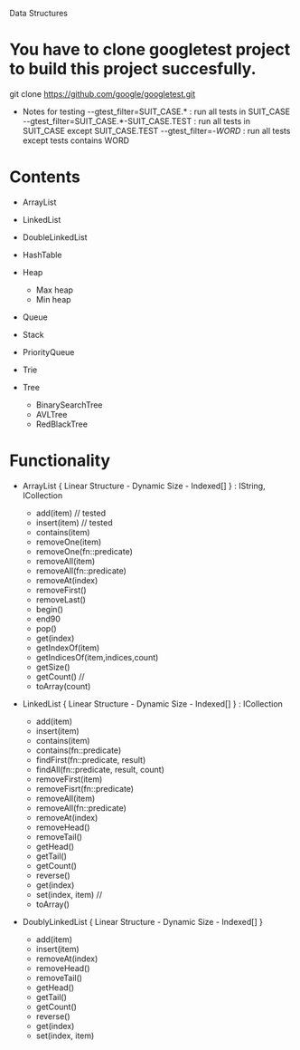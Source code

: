 Data Structures


# You have to clone googletest project to build this project succesfully.
git clone https://github.com/google/googletest.git


* Notes for testing 
--gtest_filter=SUIT_CASE.*                  : run all tests in SUIT_CASE
--gtest_filter=SUIT_CASE.*-SUIT_CASE.TEST   : run all tests in SUIT_CASE except SUIT_CASE.TEST
--gtest_filter=-*WORD*                      : run all tests except tests contains WORD




# Contents

* ArrayList
* LinkedList
* DoubleLinkedList
* HashTable
* Heap
    - Max heap
    - Min heap
* Queue
* Stack
* PriorityQueue
* Trie

* Tree
    - BinarySearchTree
    - AVLTree
    - RedBlackTree




# Functionality

* ArrayList { Linear Structure - Dynamic Size - Indexed[] } : IString, ICollection
    - add(item)                         // tested
    - insert(item)                      // tested
    - contains(item)
    - removeOne(item)
    - removeOne(fn::predicate)
    - removeAll(item)
    - removeAll(fn::predicate)
    - removeAt(index)
    - removeFirst()
    - removeLast()
    - begin()
    - end90
    - pop()
    - get(index)
    - getIndexOf(item)
    - getIndicesOf(item,indices,count)
    - getSize()
    - getCount()
    //
    - toArray(count)

* LinkedList { Linear Structure - Dynamic Size - Indexed[] } : ICollection
    - add(item)
    - insert(item)
    - contains(item)
    - contains(fn::predicate)
    - findFirst(fn::predicate, result)
    - findAll(fn::predicate, result, count)
    - removeFirst(item)
    - removeFisrt(fn::predicate)
    - removeAll(item)
    - removeAll(fn::predicate)
    - removeAt(index)
    - removeHead()
    - removeTail()
    - getHead()
    - getTail()
    - getCount()
    - reverse()
    - get(index)
    - set(index, item)
    //
    - toArray()

* DoublyLinkedList { Linear Structure - Dynamic Size - Indexed[] }
    - add(item)
    - insert(item)
    - removeAt(index)
    - removeHead()
    - removeTail()
    - getHead()
    - getTail()
    - getCount()
    - reverse()
    - get(index)
    - set(index, item)




